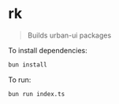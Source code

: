 # rk

> Builds urban-ui packages

To install dependencies:

```bash
bun install
```

To run:

```bash
bun run index.ts
```
